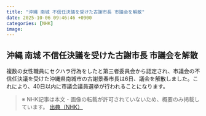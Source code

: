 ```yaml
---
title: "沖縄 南城 不信任決議を受けた古謝市長 市議会を解散"
date: 2025-10-06 09:46:46 +0900
categories: [NHK]
image: 
---
```

## 沖縄 南城 不信任決議を受けた古謝市長 市議会を解散

複数の女性職員にセクハラ行為をしたと第三者委員会から認定され、市議会の不信任決議を受けた沖縄県南城市の古謝景春市長は6日、議会を解散しました。これにより、40日以内に市議会議員選挙が行われることになります。

> ※ NHK記事は本文・画像の転載が許可されていないため、概要のみ掲載しています。
[出典（NHK）](http://www3.nhk.or.jp/news/html/20251006/k10014942111000.html)
